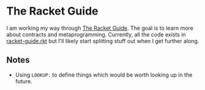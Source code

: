 The Racket Guide
===

I am working my way through [The Racket Guide][racket-guide]. The goal is to
learn more about contracts and metaprogramming. Currently, all the code exists
in [racket-guide.rkt](./racket-guide.rkt) but I'll likely start splitting stuff
out when I get further along.

Notes
---

- Using `LOOKUP:` to define things which would be worth looking up in the
  future.

[racket-guide]: https://docs.racket-lang.org/guide/index.html
